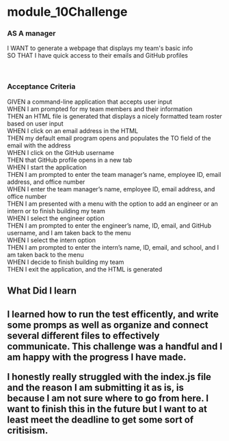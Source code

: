 # module_10Challenge

<h3> AS A manager </h3>
<p> I WANT to generate a webpage that displays my team's basic info <br>
SO THAT I have quick access to their emails and GitHub profiles </p> <br>
<h3> Acceptance Criteria </h3>
<p> GIVEN a command-line application that accepts user input <br>
WHEN I am prompted for my team members and their information <br>
THEN an HTML file is generated that displays a nicely formatted team roster based on user input <br>
WHEN I click on an email address in the HTML <br>
THEN my default email program opens and populates the TO field of the email with the address <br>
WHEN I click on the GitHub username <br>
THEN that GitHub profile opens in a new tab <br>
WHEN I start the application <br>
THEN I am prompted to enter the team manager’s name, employee ID, email address, and office number <br>
WHEN I enter the team manager’s name, employee ID, email address, and office number <br>
THEN I am presented with a menu with the option to add an engineer or an intern or to finish building my team <br>
WHEN I select the engineer option <br>
THEN I am prompted to enter the engineer’s name, ID, email, and GitHub username, and I am taken back to the menu <br>
WHEN I select the intern option <br>
THEN I am prompted to enter the intern’s name, ID, email, and school, and I am taken back to the menu <br>
WHEN I decide to finish building my team <br>
THEN I exit the application, and the HTML is generated </p>

<h2> What Did I learn<h2>
<p> I learned how to run the test efficently, and write some promps as well as organize and connect several different files to effectively communicate. This challenge was a handful and I am happy with the progress I have made.
<br>
<p> I honestly really struggled with the index.js file and the reason I am submitting it as is, is because I am not sure where to go from here. I want to finish this in the future but I want to at least meet the deadline to get some sort of critisism.</p>

<h2> 